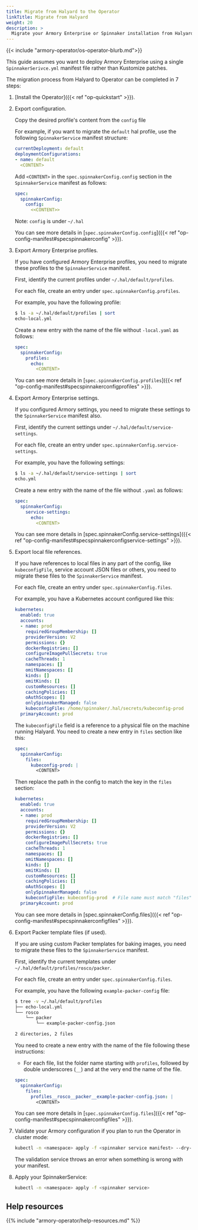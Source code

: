 ```yaml
---
title: Migrate from Halyard to the Operator
linkTitle: Migrate from Halyard
weight: 20
description: >
  Migrate your Armory Enterprise or Spinnaker installation from Halyard to the Operator.
---
```


{{< include "armory-operator/os-operator-blurb.md">}}

This guide assumes you want to deploy Armory Enterprise using a single `SpinnakerSerivce.yml` manifest file rather than Kustomize patches.

The migration process from Halyard to Operator can be completed in 7 steps:

1. [Install the Operator]({{< ref "op-quickstart" >}}).
1. Export configuration.

   Copy the desired profile's content from the `config` file

   For example, if you want to migrate the `default` hal profile, use the following `SpinnakerService` manifest structure:

   ```yaml
   currentDeployment: default
   deploymentConfigurations:
   - name: default
     <CONTENT>
   ```

   Add `<CONTENT>` in the `spec.spinnakerConfig.config` section in the `SpinnakerService` manifest as follows:

   ```yaml
   spec:
     spinnakerConfig:
       config:
         <<CONTENT>>
   ```

   Note: `config` is under `~/.hal`

   You can see more details in [`spec.spinnakerConfig.config`]({{< ref "op-config-manifest#specspinnakerconfig" >}}).

1. Export Armory Enterprise profiles.

   If you have configured Armory Enterprise profiles, you need to migrate these profiles to the `SpinnakerService` manifest.

   First, identify the current profiles under  `~/.hal/default/profiles`.

   For each file, create an entry under `spec.spinnakerConfig.profiles`.

   For example, you have the following profile:

   ```bash
   $ ls -a ~/.hal/default/profiles | sort
   echo-local.yml
   ```

   Create a new entry with the name of the file without `-local.yaml` as follows:

   ```yaml
   spec:
     spinnakerConfig:
       profiles:
         echo:
           <CONTENT>
   ```

   You can see more details in [`spec.spinnakerConfig.profiles`]({{< ref "op-config-manifest#specspinnakerconfigprofiles" >}}).

1. Export Armory Enterprise settings.

   If you configured Armory settings, you need to migrate these settings to the `SpinnakerService` manifest also.

   First, identify the current settings under  `~/.hal/default/service-settings`.

   For each file, create an entry under `spec.spinnakerConfig.service-settings`.

   For example, you have the following settings:

   ```bash
   $ ls -a ~/.hal/default/service-settings | sort
   echo.yml
   ```

   Create a new entry with the name of the file without `.yaml` as follows:

   ```yaml
   spec:
     spinnakerConfig:
       service-settings:
         echo:
           <CONTENT>
   ```

   You can see more details in [spec.spinnakerConfig.service-settings]({{< ref "op-config-manifest#specspinnakerconfigservice-settings" >}}).

1. Export local file references.

   If you have references to local files in any part of the config, like `kubeconfigFile`, service account JSON files or others, you need to migrate these files to the `SpinnakerService` manifest.

   For each file, create an entry under `spec.spinnakerConfig.files`.

   For example, you have a Kubernetes account configured like this:

   ```yaml
   kubernetes:
     enabled: true
     accounts:
     - name: prod
       requiredGroupMembership: []
       providerVersion: V2
       permissions: {}
       dockerRegistries: []
       configureImagePullSecrets: true
       cacheThreads: 1
       namespaces: []
       omitNamespaces: []
       kinds: []
       omitKinds: []
       customResources: []
       cachingPolicies: []
       oAuthScopes: []
       onlySpinnakerManaged: false
       kubeconfigFile: /home/spinnaker/.hal/secrets/kubeconfig-prod
     primaryAccount: prod
   ```

   The `kubeconfigFile` field is a reference to a physical file on the machine running Halyard. You need to create a new entry in `files` section like this:

   ```yaml
   spec:
     spinnakerConfig:
       files:
         kubeconfig-prod: |
           <CONTENT>
   ```

   Then replace the path in the config to match the key in the `files` section:

   ```yaml
   kubernetes:
     enabled: true
     accounts:
     - name: prod
       requiredGroupMembership: []
       providerVersion: V2
       permissions: {}
       dockerRegistries: []
       configureImagePullSecrets: true
       cacheThreads: 1
       namespaces: []
       omitNamespaces: []
       kinds: []
       omitKinds: []
       customResources: []
       cachingPolicies: []
       oAuthScopes: []
       onlySpinnakerManaged: false
       kubeconfigFile: kubeconfig-prod  # File name must match "files" key
     primaryAccount: prod
   ```

   You can see more details in [spec.spinnakerConfig.files]({{< ref "op-config-manifest#specspinnakerconfigfiles" >}}).

1. Export Packer template files (if used).

   If you are using custom Packer templates for baking images, you need to migrate these files to the `SpinnakerService` manifest.

   First, identify the current templates under  `~/.hal/default/profiles/rosco/packer`.

   For each file, create an entry under `spec.spinnakerConfig.files`.

   For example, you have the following `example-packer-config` file:

   ```bash
   $ tree -v ~/.hal/default/profiles
   ├── echo-local.yml
   └── rosco
       └── packer
           └── example-packer-config.json

   2 directories, 2 files
   ```

   You need to create a new entry with the name of the file following these instructions:

   - For each file, list the folder name starting with `profiles`, followed by double underscores (`__`) and at the very end the name of the file.

   ```yaml
   spec:
     spinnakerConfig:
       files:
         profiles__rosco__packer__example-packer-config.json: |
           <CONTENT>
   ```

   You can see more details in [`spec.spinnakerConfig.files`]({{< ref "op-config-manifest#specspinnakerconfigfiles" >}}).

1. Validate your Armory configuration if you plan to run the Operator in cluster mode:

   ```bash
   kubectl -n <namespace> apply -f <spinnaker service manifest> --dry-run=server
   ```

   The validation service throws an error when something is wrong with your manifest.

1. Apply your SpinnakerService:

   ```bash
   kubectl -n <namespace> apply -f <spinnaker service>
   ```

## Help resources

{{% include "armory-operator/help-resources.md" %}}
